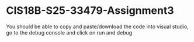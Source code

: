 # CIS18B-S25-33479-Assignment3
You should be able to copy and paste/download the code into visual studio, go to the debug console and click on run and debug
